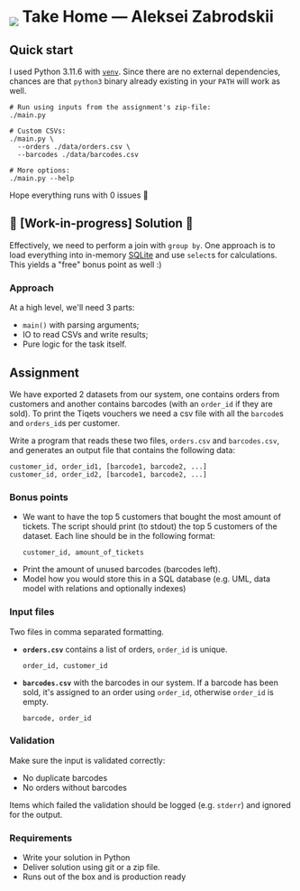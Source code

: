 # <img valign="bottom" src="https://www.tiqets.com/static/assets/logos/tiqets-logo-primary-600.svg" /> Take Home — Aleksei Zabrodskii

## Quick start

I used Python 3.11.6 with [`venv`](https://docs.python.org/3/library/venv.html). Since there are no external dependencies, chances are that `python3` binary already existing in your `PATH` will work as well.

```shell
# Run using inputs from the assignment's zip-file:
./main.py

# Custom CSVs:
./main.py \
  --orders ./data/orders.csv \
  --barcodes ./data/barcodes.csv
  
# More options:
./main.py --help
```

Hope everything runs with 0 issues 🤞

## 🚧 [Work-in-progress] Solution 🚧

Effectively, we need to perform a join with `group by`. One approach is to load everything into in-memory [SQLite](https://docs.python.org/3/library/sqlite3.html) and use `select`s for calculations. This yields a "free" bonus point as well :)

### Approach

At a high level, we'll need 3 parts:

 - `main()` with parsing arguments;
 - IO to read CSVs and write results;
 - Pure logic for the task itself.

## Assignment

We have exported 2 datasets from our system, one contains orders from customers and another contains barcodes (with an `order_id` if they are sold). To print the Tiqets vouchers we need a csv file with all the `barcode`s and `orders_id`s per customer.

Write a program that reads these two files, `orders.csv` and `barcodes.csv`, and generates an output file that contains the following data:

```
customer_id, order_id1, [barcode1, barcode2, ...]
customer_id, order_id2, [barcode1, barcode2, ...]
```

### Bonus points

 - We want to have the top 5 customers that bought the most amount of tickets. The script should print (to stdout) the top 5 customers of the dataset. Each line should be in the following format:
   ```
   customer_id, amount_of_tickets
   ```
 - Print the amount of unused barcodes (barcodes left).
 - Model how you would store this in a SQL database (e.g. UML, data model with relations and optionally indexes)

### Input files

Two files in comma separated formatting.

- **`orders.csv`** contains a list of orders, `order_id` is unique.
   ```
   order_id, customer_id
   ```
- **`barcodes.csv`** with the barcodes in our system. If a barcode has been sold, it's assigned to an order using `order_id`, otherwise `order_id` is empty.
   ```
   barcode, order_id
   ```

### Validation

Make sure the input is validated correctly:

 - No duplicate barcodes
 - No orders without barcodes

Items which failed the validation should be logged (e.g. `stderr`) and ignored for the output.

### Requirements

 - Write your solution in Python
 - Deliver solution using git or a zip file.
 - Runs out of the box and is production ready

